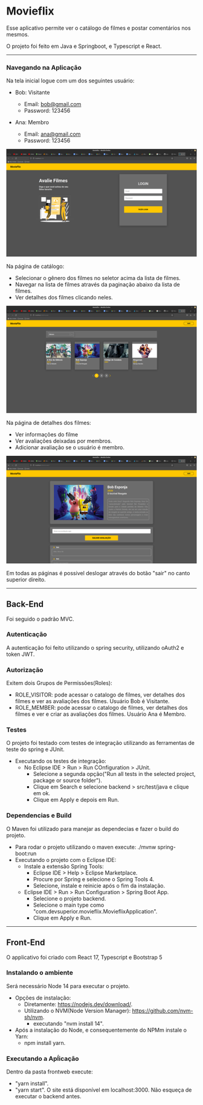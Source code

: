 # Movieflix
Esse aplicativo permite ver o catálogo de filmes e postar comentários nos mesmos.

O projeto foi feito em Java e Springboot, e Typescript e React.

---
### Navegando na Aplicação
Na tela inicial logue com um dos seguintes usuário:
- Bob: Visitante
  - Email: bob@gmail.com
  - Password: 123456

- Ana: Membro
  - Email: ana@gmail.com
  - Password: 123456

![Página de Login](/images/log.png)

Na página de catálogo:
- Selecionar o gênero dos filmes no seletor acima da lista de filmes.
- Navegar na lista de filmes através da paginação abaixo da lista de filmes.
- Ver detalhes dos filmes clicando neles.

![Página de Catálogo](/images/catalogo.png)

Na página de detalhes dos filmes:
- Ver informações do filme
- Ver avaliações deixadas por membros.
- Adicionar avaliação se o usuário é membro.

![Página de Detalhes](/images/filme.png)

Em todas as páginas é possivel deslogar através do botão "sair" no canto superior direito.

---
## Back-End
Foi seguido o padrão MVC.

### Autenticação
A autenticação foi feito utilizando o spring security, utilizando oAuth2 e token JWT.

### Autorização
Exitem dois Grupos de Permissões(Roles):
- ROLE_VISITOR: pode acessar o catalogo de filmes, ver detalhes dos filmes e ver as avaliações dos filmes. Usuário Bob é Visitante.
- ROLE_MEMBER: pode acessar o catalogo de filmes, ver detalhes dos filmes e ver e criar as avaliações dos filmes. Usuário Ana é Membro.

### Testes
O projeto foi testado com testes de integração utilizando as ferramentas de teste do spring e JUnit.
  - Executando os testes de integração:
    - No Eclipse IDE > Run > Run COnfiguration > JUnit.
      - Selecione a segunda opção("Run all tests in the selected project, package or source folder").
      - Clique em Search e selecione backend > src/test/java e clique em ok.
      - Clique em Apply e depois em Run.

### Dependencias e Build
O Maven foi utilizado para manejar as dependecias e fazer o build do projeto.
- Para rodar o projeto utilizando o maven execute: ./mvnw spring-boot:run
- Executando o projeto com o Eclipse IDE:
  - Instale a extensão Spring Tools:
    - Eclipse IDE > Help > Eclipse Marketplace.
    - Procure por Spring e selecione o Spring Tools 4.
    - Selecione, instale e reinicie após o fim da instalação.
  - Eclipse IDE > Run > Run Configuration > Spring Boot App.
    - Selecione o projeto backend.
    - Selecione o main type como "com.devsuperior.movieflix.MovieflixApplication".
    - Clique em Apply e Run.

---
## Front-End
O applicativo foi criado com React 17, Typescript e Bootstrap 5

### Instalando o ambiente
Será necessário Node 14 para executar o projeto.
- Opções de instalação: 
  - Diretamente: https://nodejs.dev/download/.
  - Utilizando o NVM(Node Version Manager): https://github.com/nvm-sh/nvm.
    - executando "nvm install 14".
- Após a instalação do Node, e consequentemente do NPMm instale o Yarn:
  - npm install yarn.

### Executando a Apĺicação
Dentro da pasta frontweb execute:
- "yarn install".
- "yarn start".
O site está disponível em localhost:3000. Não esqueça de executar o backend antes.